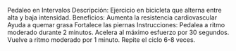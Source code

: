 Pedaleo en Intervalos
Descripción:
Ejercicio en bicicleta que alterna entre alta y baja intensidad.
Beneficios:
Aumenta la resistencia cardiovascular
Ayuda a quemar grasa
Fortalece las piernas
Instrucciones:
Pedalea a ritmo moderado durante 2 minutos.
Acelera al máximo esfuerzo por 30 segundos.
Vuelve a ritmo moderado por 1 minuto.
Repite el ciclo 6-8 veces.

